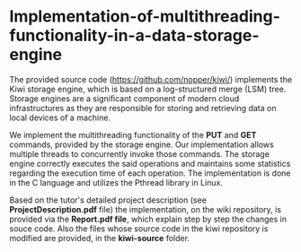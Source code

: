 # Implementation-of-multithreading-functionality-in-a-data-storage-engine

The provided source code (https://github.com/nopper/kiwi/) implements the Kiwi storage engine, which is based on a log-structured merge (LSM) tree. Storage engines are a significant component of modern cloud infrastructures as they are responsible for storing and retrieving data on local devices of a machine.

We implement the multithreading functionality of the **PUT** and **GET** commands, provided by the storage engine. Our implementation allows multiple threads to concurrently invoke those commands. The storage engine correctly executes the said operations and maintains some statistics regarding the execution time of each operation. The implementation is done in the C language and utilizes the Pthread library in Linux.

Based on the tutor's detailed project description (see **ProjectDescription.pdf** file)
the implementation, on the wiki repository, is provided via the **Report.pdf file**, which explain step by step the changes in souce code. Also the files whose source code in the kiwi repository is modified
are provided, in the **kiwi-source** folder.
